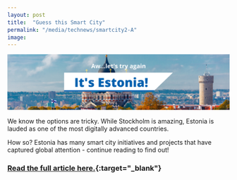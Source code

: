 ```yaml
---
layout: post
title:  "Guess this Smart City"
permalink: "/media/technews/smartcity2-A"
image: 
---
```


![Estonia](/images/technews/Estonia_wrong.png)

We know the options are tricky. While Stockholm is amazing, Estonia is lauded as one of the most digitally advanced countries.

How so? Estonia has many smart city initiatives and projects that have captured global attention - continue reading to find out!

### [Read the full article here.](https://www.tech.gov.sg/media/technews/smart-cities-around-the-world-estonia?utm_source=govtech&utm_medium=edm&utm_campaign=technews){:target="_blank"}

